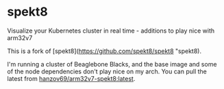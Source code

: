 # spekt8
Visualize your Kubernetes cluster in real time - additions to play nice with arm32v7

This is a fork of [spekt8](https://github.com/spekt8/spekt8 "spekt8).

I'm running a cluster of Beaglebone Blacks, and the base image and some of the node dependencies don't play nice on my arch. 
You can pull the latest from [hanzov69/arm32v7-spekt8:latest](https://cloud.docker.com/repository/docker/hanzov69/arm32v7-spekt8/general).

